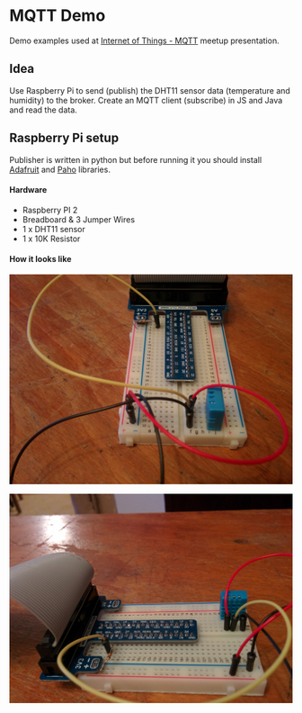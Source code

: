 # MQTT Demo
Demo examples used at [Internet of Things - MQTT](http://www.meetup.com/Coding-Bosnia/events/230484066/) meetup presentation.

## Idea
Use Raspberry Pi to send (publish) the DHT11 sensor data (temperature and humidity) to the broker. Create an MQTT client (subscribe) in JS and Java and read the data.

## Raspberry Pi setup
Publisher is written in python but before running it you should install  [Adafruit](https://github.com/adafruit/Adafruit_Python_DHT) and [Paho](https://eclipse.org/paho/clients/python/) libraries.

#### Hardware
- Raspberry PI 2
- Breadboard & 3 Jumper Wires
- 1 x DHT11 sensor
- 1 x 10K Resistor

#### How it looks like
![Image 1](/images/img_1.jpg)

![Image 2](/images/img_2.jpg)
